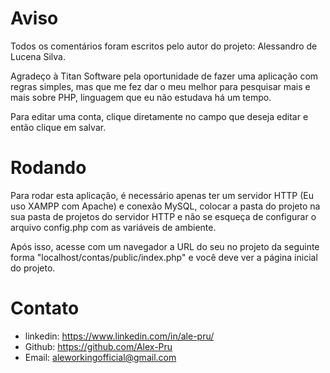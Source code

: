 # Aviso

Todos os comentários foram escritos pelo autor do projeto: Alessandro de Lucena Silva. <br>

Agradeço à Titan Software pela oportunidade de fazer uma aplicação com regras simples, mas que me fez dar o meu melhor para pesquisar mais e mais sobre PHP, linguagem que eu não estudava há um tempo.<br>

Para editar uma conta, clique diretamente no campo que deseja editar e então clique em salvar.

# Rodando

Para rodar esta aplicação, é necessário apenas ter um servidor HTTP (Eu uso XAMPP com Apache) e conexão MySQL, colocar a pasta do projeto na sua pasta de projetos do servidor HTTP e não se esqueça de configurar o arquivo config.php com as variáveis de ambiente. <br>

Após isso, acesse com um navegador a URL do seu no projeto da seguinte forma "localhost/contas/public/index.php" e você deve ver a página inicial do projeto. <br>

# Contato

- linkedin: https://www.linkedin.com/in/ale-pru/
- Github: https://github.com/Alex-Pru
- Email: aleworkingofficial@gmail.com
